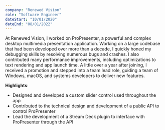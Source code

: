 ```yaml
---
company: "Renewed Vision"
role: "Software Engineer"
dateStart: "10/01/2020"
dateEnd: "08/01/2022"
---
```


At Renewed Vision, I worked on ProPresenter, a powerful and complex desktop multimedia presentation application. Working on a large codebase that had been developed over more than a decade, I quickly honed my debugging skills by resolving numerous bugs and crashes. I also contributed many performance improvements, including optimizations to text rendering and app launch time. A little over a year after joining, I received a promotion and stepped into a team lead role, guiding a team of Windows, macOS, and systems developers to deliver new features.

**Highlights**:
- Designed and developed a custom slider control used throughout the app
- Contributed to the technical design and development of a public API to control ProPresenter
- Lead the development of a Stream Deck plugin to interface with ProPresenter through the API

